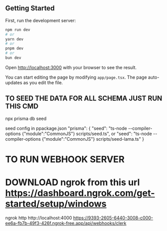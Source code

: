 ## Getting Started

First, run the development server:

```bash
npm run dev
# or
yarn dev
# or
pnpm dev
# or
bun dev
```

Open [http://localhost:3000](http://localhost:3000) with your browser to see the result.

You can start editing the page by modifying `app/page.tsx`. The page auto-updates as you edit the file.

## TO SEED THE DATA FOR ALL SCHEMA JUST RUN THIS CMD

npx prisma db seed

seed config in ppackage.json
"prisma": {
"seed": "ts-node --compiler-options {\"module\":\"CommonJS\"} scripts/seed.ts",
or
"seed": "ts-node --compiler-options {\"module\":\"CommonJS\"} scripts/seed-lama.ts"
}

# TO RUN WEBHOOK SERVER

# DOWNLOAD ngrok from this url https://dashboard.ngrok.com/get-started/setup/windows

ngrok http http://localhost:4000
https://9393-2605-6440-3008-c000-ee6a-fb7b-49f3-426f.ngrok-free.app/api/webhooks/clerk
